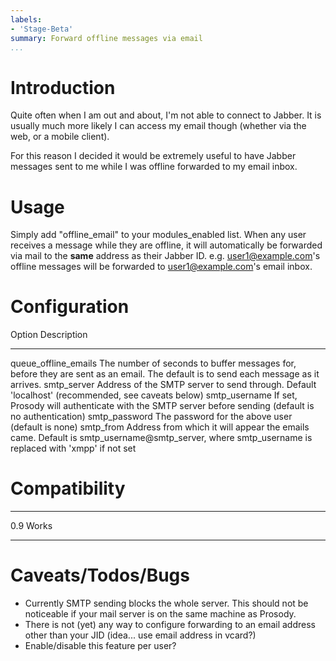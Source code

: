 ```yaml
---
labels:
- 'Stage-Beta'
summary: Forward offline messages via email
...
```


Introduction
============

Quite often when I am out and about, I'm not able to connect to Jabber.
It is usually much more likely I can access my email though (whether via
the web, or a mobile client).

For this reason I decided it would be extremely useful to have Jabber
messages sent to me while I was offline forwarded to my email inbox.

Usage
=====

Simply add "offline\_email" to your modules\_enabled list. When any user
receives a message while they are offline, it will automatically be
forwarded via mail to the **same** address as their Jabber ID. e.g.
user1@example.com's offline messages will be forwarded to
user1@example.com's email inbox.

Configuration
=============

  Option                   Description
  ------------------------ ----------------------------------------------------------------------------------------------------------------------------------------------------
  queue\_offline\_emails   The number of seconds to buffer messages for, before they are sent as an email. The default is to send each message as it arrives.
  smtp\_server             Address of the SMTP server to send through. Default 'localhost' (recommended, see caveats below)
  smtp\_username           If set, Prosody will authenticate with the SMTP server before sending (default is no authentication)
  smtp\_password           The password for the above user (default is none)
  smtp\_from               Address from which it will appear the emails came. Default is smtp\_username@smtp\_server, where smtp\_username is replaced with 'xmpp' if not set

Compatibility
=============

  ----- -------
  0.9   Works
  ----- -------

Caveats/Todos/Bugs
==================

-   Currently SMTP sending blocks the whole server. This should not be
    noticeable if your mail server is on the same machine as Prosody.
-   There is not (yet) any way to configure forwarding to an email
    address other than your JID (idea... use email address in vcard?)
-   Enable/disable this feature per user?
